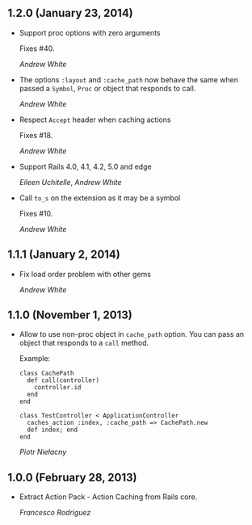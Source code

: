 ## 1.2.0 (January 23, 2014)

*   Support proc options with zero arguments

    Fixes #40.

    *Andrew White*

*   The options `:layout` and `:cache_path` now behave the same when
    passed a `Symbol`, `Proc` or object that responds to call.

    *Andrew White*

*   Respect `Accept` header when caching actions

    Fixes #18.

    *Andrew White*

*   Support Rails 4.0, 4.1, 4.2, 5.0 and edge

    *Eileen Uchitelle*, *Andrew White*

*   Call `to_s` on the extension as it may be a symbol

    Fixes #10.

    *Andrew White*


## 1.1.1 (January 2, 2014)

*   Fix load order problem with other gems

    *Andrew White*


## 1.1.0 (November 1, 2013)

*   Allow to use non-proc object in `cache_path` option. You can pass an object that
    responds to a `call` method.

    Example:

        class CachePath
          def call(controller)
            controller.id
          end
        end

        class TestController < ApplicationController
          caches_action :index, :cache_path => CachePath.new
          def index; end
        end

    *Piotr Niełacny*


## 1.0.0 (February 28, 2013)

*   Extract Action Pack - Action Caching from Rails core.

    *Francesco Rodriguez*
